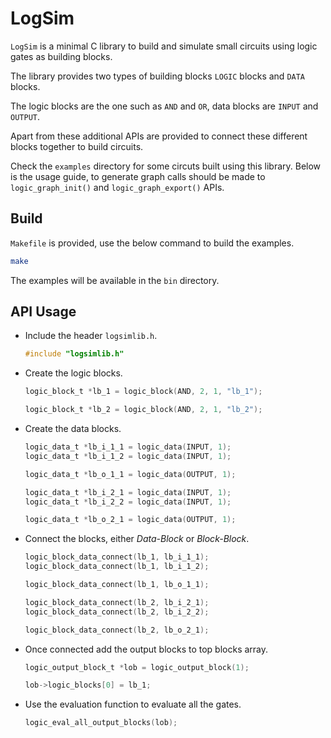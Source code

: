# LogSim

`LogSim` is a minimal C library to build and simulate small circuits using logic gates as building blocks.

The library provides two types of building blocks `LOGIC` blocks and `DATA` blocks.

The logic blocks are the one such as `AND` and `OR`, data blocks are `INPUT` and `OUTPUT`.

Apart from these additional APIs are provided to connect these different blocks together to build circuits.

Check the `examples` directory for some circuts built using this library. Below is the usage guide, to generate graph calls should be made to `logic_graph_init()` and `logic_graph_export()` APIs.

## Build

`Makefile` is provided, use the below command to build the examples.

```sh
make
```

The examples will be available in the `bin` directory.

## API Usage

- Include the header `logsimlib.h`.

  ```c
  #include "logsimlib.h"
  ```

- Create the logic blocks.

  ```c
  logic_block_t *lb_1 = logic_block(AND, 2, 1, "lb_1");
  ```

  ```c
  logic_block_t *lb_2 = logic_block(AND, 2, 1, "lb_2");
  ```

- Create the data blocks.

  ```c
  logic_data_t *lb_i_1_1 = logic_data(INPUT, 1);
  logic_data_t *lb_i_1_2 = logic_data(INPUT, 1);

  logic_data_t *lb_o_1_1 = logic_data(OUTPUT, 1);
  ```

  ```c
  logic_data_t *lb_i_2_1 = logic_data(INPUT, 1);
  logic_data_t *lb_i_2_2 = logic_data(INPUT, 1);

  logic_data_t *lb_o_2_1 = logic_data(OUTPUT, 1);
  ```

- Connect the blocks, either _Data-Block_ or _Block-Block_.

  ```c
  logic_block_data_connect(lb_1, lb_i_1_1);
  logic_block_data_connect(lb_1, lb_i_1_2);

  logic_block_data_connect(lb_1, lb_o_1_1);
  ```

  ```c
  logic_block_data_connect(lb_2, lb_i_2_1);
  logic_block_data_connect(lb_2, lb_i_2_2);

  logic_block_data_connect(lb_2, lb_o_2_1);
  ```

- Once connected add the output blocks to top blocks array.

  ```c
  logic_output_block_t *lob = logic_output_block(1);

  lob->logic_blocks[0] = lb_1;
  ```

- Use the evaluation function to evaluate all the gates.

  ```c
  logic_eval_all_output_blocks(lob);
  ```
